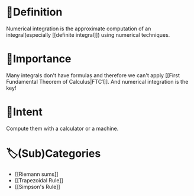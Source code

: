 # 📝Definition

Numerical integration is the approximate computation of an integral(especially [[definite integral]]) using numerical techniques.

# 👑Importance
Many integrals don't have formulas and therefore we can't apply [[First Fundamental Theorem of Calculus|FTC1]]. And numerical integration is the key!


# 🎯Intent
Compute them with a calculator or a machine.

# 🏷(Sub)Categories
- [[Riemann sums]]
- [[Trapezoidal Rule]]
- [[Simpson's Rule]]